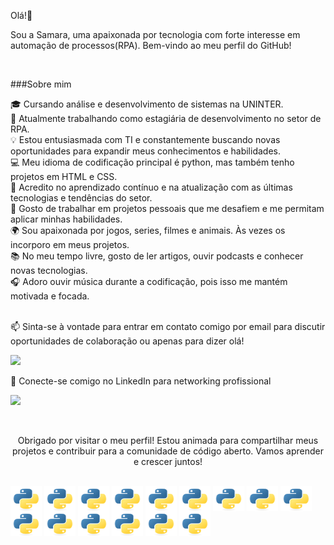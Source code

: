 Olá!👋
<p>Sou a Samara, uma apaixonada por tecnologia com forte interesse em automação de processos(RPA). Bem-vindo ao meu perfil do GitHub!</p>

<br><p>###Sobre mim</p>

🎓 Cursando análise e desenvolvimento de sistemas na UNINTER.<br>
💼 Atualmente trabalhando como estagiária de desenvolvimento no setor de RPA.<br>
💡 Estou entusiasmada com TI e constantemente buscando novas oportunidades para expandir meus conhecimentos e habilidades.<br>
💻 Meu idioma de codificação principal é python, mas também tenho projetos em HTML e CSS.<br>
🌱 Acredito no aprendizado contínuo e na atualização com as últimas tecnologias e tendências do setor.<br>
🚀 Gosto de trabalhar em projetos pessoais que me desafiem e me permitam aplicar minhas habilidades.<br>
🌍 Sou apaixonada por jogos, series, filmes e animais. Às vezes os incorporo em meus projetos.<br>
📚 No meu tempo livre, gosto de ler artigos, ouvir podcasts e conhecer novas tecnologias.<br>
🎧 Adoro ouvir música durante a codificação, pois isso me mantém motivada e focada.<br>
<br>
<p>
📫 Sinta-se à vontade para entrar em contato comigo por email para discutir oportunidades de colaboração ou apenas para dizer olá!
</p><a href = "mailto:samaraperini819@gmail.com"><img src="https://img.shields.io/badge/-Gmail-%23333?style=for-the-badge&logo=gmail&logoColor=white" target="_blank"></a>

<p>
🔗 Conecte-se comigo no LinkedIn para networking profissional</p> 
<a href="https://www.linkedin.com/in/samara-perini/" target="_blank"><img src="https://img.shields.io/badge/-LinkedIn-%230077B5?style=for-the-badge&logo=linkedin&logoColor=white" target="_blank"></a> 

<br><p align='center'>
Obrigado por visitar o meu perfil! Estou animada para compartilhar meus projetos e contribuir para a comunidade de código aberto. Vamos aprender e crescer juntos!
</p>

<div style="display: inline_block"><br>
   <img align="center" alt="sasapy" height="40" width="50" src="https://raw.githubusercontent.com/devicons/devicon/master/icons/python/python-original.svg">
   <img align="center" alt="sasapy" height="40" width="50" src="https://raw.githubusercontent.com/devicons/devicon/master/icons/python/python-original.svg">
   <img align="center" alt="sasapy" height="40" width="50" src="https://raw.githubusercontent.com/devicons/devicon/master/icons/python/python-original.svg">
   <img align="center" alt="sasapy" height="40" width="50" src="https://raw.githubusercontent.com/devicons/devicon/master/icons/python/python-original.svg">
   <img align="center" alt="sasapy" height="40" width="50" src="https://raw.githubusercontent.com/devicons/devicon/master/icons/python/python-original.svg">
   <img align="center" alt="sasapy" height="40" width="50" src="https://raw.githubusercontent.com/devicons/devicon/master/icons/python/python-original.svg">
   <img align="center" alt="sasapy" height="40" width="50" src="https://raw.githubusercontent.com/devicons/devicon/master/icons/python/python-original.svg">
   <img align="center" alt="sasapy" height="40" width="50" src="https://raw.githubusercontent.com/devicons/devicon/master/icons/python/python-original.svg">
   <img align="center" alt="sasapy" height="40" width="50" src="https://raw.githubusercontent.com/devicons/devicon/master/icons/python/python-original.svg">
   <img align="center" alt="sasapy" height="40" width="50" src="https://raw.githubusercontent.com/devicons/devicon/master/icons/python/python-original.svg">
   <img align="center" alt="sasapy" height="40" width="50" src="https://raw.githubusercontent.com/devicons/devicon/master/icons/python/python-original.svg">
   <img align="center" alt="sasapy" height="40" width="50" src="https://raw.githubusercontent.com/devicons/devicon/master/icons/python/python-original.svg">
   <img align="center" alt="sasapy" height="40" width="50" src="https://raw.githubusercontent.com/devicons/devicon/master/icons/python/python-original.svg">
   <img align="center" alt="sasapy" height="40" width="50" src="https://raw.githubusercontent.com/devicons/devicon/master/icons/python/python-original.svg">
   <img align="center" alt="sasapy" height="40" width="50" src="https://raw.githubusercontent.com/devicons/devicon/master/icons/python/python-original.svg">
</div>


